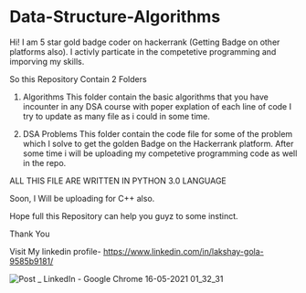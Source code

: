 # Data-Structure-Algorithms

Hi! I am 5 star gold badge coder on hackerrank (Getting Badge on other platforms also). I activly particate in the competetive programming and imporving my skills.

So this Repository Contain 2 Folders

1. Algorithms 
  This folder contain the basic algorithms that you have incounter in any DSA course with poper explation of each line of code
  I try to update as many file as i could in some time.

2. DSA Problems
  This folder contain the code file for some of the problem which I solve to get the golden Badge on the Hackerrank platform.
  After some time i will be uploading my competetive programming code as well in the repo.
  
ALL THIS FILE ARE WRITTEN IN PYTHON 3.0 LANGUAGE

Soon, I Will be uploading for C++ also.

Hope full this Repository can help you guyz to some instinct.

Thank You

Visit My linkedin profile- https://www.linkedin.com/in/lakshay-gola-9585b9181/

![Post _ LinkedIn - Google Chrome 16-05-2021 01_32_31](https://user-images.githubusercontent.com/60484223/118376630-c5c41680-b5e6-11eb-8fd0-58b8c99827b0.png)
